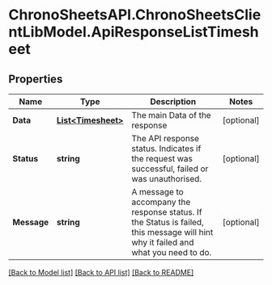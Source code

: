 
# ChronoSheetsAPI.ChronoSheetsClientLibModel.ApiResponseListTimesheet

## Properties

Name | Type | Description | Notes
------------ | ------------- | ------------- | -------------
**Data** | [**List&lt;Timesheet&gt;**](Timesheet.md) | The main Data of the response | [optional] 
**Status** | **string** | The API response status. Indicates if the request was successful, failed or was unauthorised. | [optional] 
**Message** | **string** | A message to accompany the response status.  If the Status is failed, this message will hint why it failed and what you need to do. | [optional] 

[[Back to Model list]](../README.md#documentation-for-models)
[[Back to API list]](../README.md#documentation-for-api-endpoints)
[[Back to README]](../README.md)

